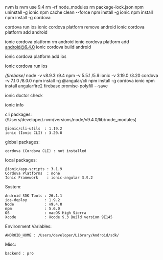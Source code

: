 nvm ls
nvm use 9.4
rm -rf node_modules
rm package-lock.json
 npm uninstall -g ionic
 npm cache clean --force
 npm install -g ionic
 npm install 
 npm install -g cordova

 cordova run ios
ionic cordova platform remove android 
 ionic cordova platform add android

  ionic cordova platform rm android 
  ionic cordova platform add android@6.4.0 
  ionic cordova build android

  ionic cordova platform add ios

  ionic cordova run ios

/*firebase*/
node -v
v8.9.3 /9.4
npm -v
5.5.1 /5.6
ionic -v
3.19.0  /3.20
cordova -v
7.1.0  /8.0.0
npm install -g @angular/cli
npm install -g cordova ionic
npm install angularfire2 firebase promise-polyfill --save


 ionic doctor check


 ionic info

 cli packages: (/Users/developer/.nvm/versions/node/v9.4.0/lib/node_modules)

    @ionic/cli-utils  : 1.19.2
    ionic (Ionic CLI) : 3.20.0

global packages:

    cordova (Cordova CLI) : not installed

local packages:

    @ionic/app-scripts : 3.1.9
    Cordova Platforms  : none
    Ionic Framework    : ionic-angular 3.9.2

System:

    Android SDK Tools : 26.1.1
    ios-deploy        : 1.9.2
    Node              : v9.4.0
    npm               : 5.6.0
    OS                : macOS High Sierra
    Xcode             : Xcode 9.3 Build version 9E145

Environment Variables:

    ANDROID_HOME : /Users/developer/Library/Android/sdk/

Misc:

    backend : pro
